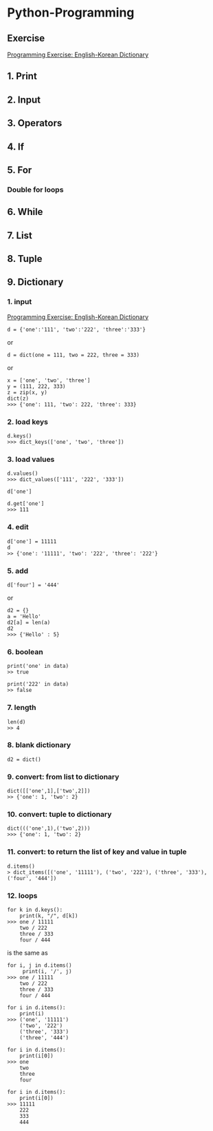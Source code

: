 # Python-Programming



## Exercise
[Programming Exercise: English-Korean Dictionary](https://github.com/yoonseopark001/Python-Programming/blob/master/Programming%20Exercise_English-Korean_Dictionary.ipynb)


## 1. Print
## 2. Input
## 3. Operators
## 4. If
## 5. For
### Double for loops
## 6. While
## 7. List
## 8. Tuple
## 9. Dictionary
### 1. input  
[Programming Exercise: English-Korean Dictionary](https://github.com/yoonseopark001/Python-Programming/blob/master/Programming%20Exercise_English-Korean_Dictionary.ipynb)
```
d = {'one':'111', 'two':'222', 'three':'333'}
```
or
```
d = dict(one = 111, two = 222, three = 333)
```
or
```
x = ['one', 'two', 'three']
y = (111, 222, 333)
z = zip(x, y)
dict(z)
>>> {'one': 111, 'two': 222, 'three': 333}
```

### 2. load keys

```
d.keys()
>>> dict_keys(['one', 'two', 'three'])
```

### 3. load values
```
d.values()
>>> dict_values(['111', '222', '333'])
```

```
d['one']
```

```
d.get['one']
>>> 111
```

### 4. edit  
```
d['one'] = 11111
d
>> {'one': '11111', 'two': '222', 'three': '222'}  
```
### 5. add
```
d['four'] = '444'
```
   or
```
d2 = {}
a = 'Hello'
d2[a] = len(a)
d2
>>> {'Hello' : 5}
```
### 6. boolean  
```
print('one' in data)
>> true

print('222' in data)
>> false  
```
### 7. length  
```
len(d)
>> 4  
```
### 8. blank dictionary
```
d2 = dict()
```
### 9. convert: from list to dictionary
```
dict([['one',1],['two',2]])
>> {'one': 1, 'two': 2}
```
### 10. convert: tuple to dictionary
```
dict((('one',1),('two',2)))
>>> {'one': 1, 'two': 2}
```
### 11. convert: to return the list of key and value in tuple
```
d.items()
> dict_items([('one', '11111'), ('two', '222'), ('three', '333'), ('four', '444'])
```
### 12. loops

```
for k in d.keys():
    print(k, "/", d[k])
>>> one / 11111
    two / 222
    three / 333
    four / 444
```
   is the same as
```
for i, j in d.items()
     print(i, '/', j)
>>> one / 11111
    two / 222
    three / 333
    four / 444
```

```
for i in d.items():
    print(i)
>>> ('one', '11111')
    ('two', '222')
    ('three', '333')
    ('three', '444')
```
```
for i in d.items():
    print(i[0])
>>> one
    two
    three
    four
```

```
for i in d.items():
    print(i[0])
>>> 11111
    222
    333
    444
```

